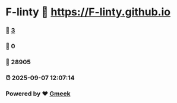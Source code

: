 # F-linty :link: https://F-linty.github.io 
### :page_facing_up: [3](https://F-linty.github.io/tag.html) 
### :speech_balloon: 0 
### :hibiscus: 28905 
### :alarm_clock: 2025-09-07 12:07:14 
### Powered by :heart: [Gmeek](https://github.com/Meekdai/Gmeek)
